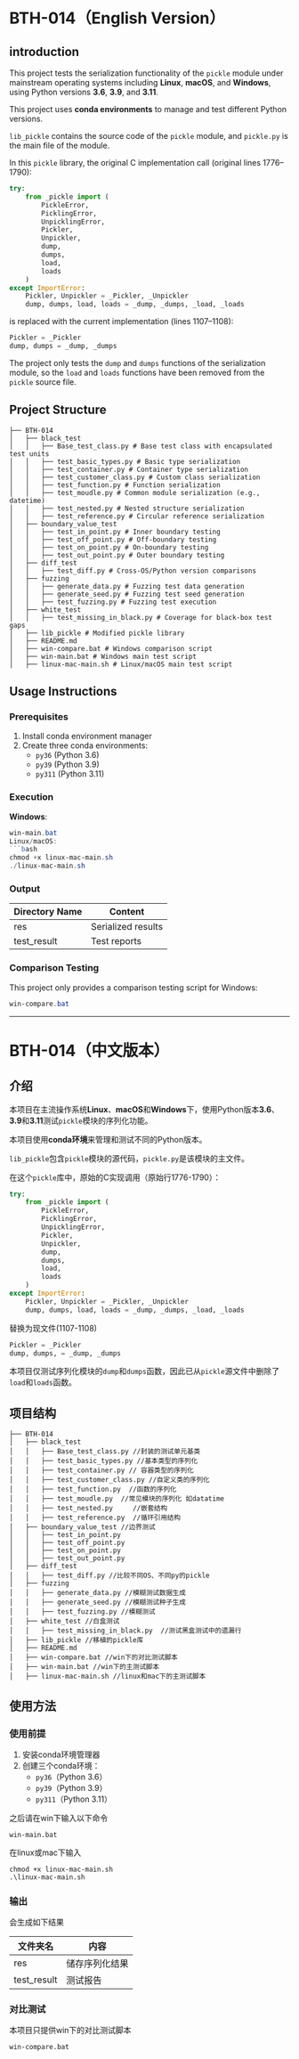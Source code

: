 # BTH-014（English Version）

## introduction

This project tests the serialization functionality of the `pickle` module under mainstream operating systems including
**Linux**, **macOS**, and **Windows**, using Python versions **3.6**, **3.9**, and **3.11**.

This project uses **conda environments** to manage and test different Python versions.

`lib_pickle` contains the source code of the `pickle` module, and `pickle.py` is the main file of the module.

In this `pickle` library, the original C implementation call (original lines 1776–1790):

```python
try:
    from _pickle import (
        PickleError,
        PicklingError,
        UnpicklingError,
        Pickler,
        Unpickler,
        dump,
        dumps,
        load,
        loads
    )
except ImportError:
    Pickler, Unpickler = _Pickler, _Unpickler
    dump, dumps, load, loads = _dump, _dumps, _load, _loads
```

is replaced with the current implementation (lines 1107–1108):

```python
Pickler = _Pickler
dump, dumps = _dump, _dumps
```

The project only tests the `dump` and `dumps` functions of the serialization module, so the `load` and `loads` functions
have been removed from the `pickle` source file.

## Project Structure

```
├── BTH-014
│   ├── black_test
│   │   ├── Base_test_class.py # Base test class with encapsulated test units
│   │   ├── test_basic_types.py # Basic type serialization
│   │   ├── test_container.py # Container type serialization
│   │   ├── test_customer_class.py # Custom class serialization
│   │   ├── test_function.py # Function serialization
│   │   ├── test_moudle.py # Common module serialization (e.g., datetime)
│   │   ├── test_nested.py # Nested structure serialization
│   │   ├── test_reference.py # Circular reference serialization
│   ├── boundary_value_test
│   │   ├── test_in_point.py # Inner boundary testing
│   │   ├── test_off_point.py # Off-boundary testing
│   │   ├── test_on_point.py # On-boundary testing
│   │   ├── test_out_point.py # Outer boundary testing
│   ├── diff_test
│   │   ├── test_diff.py # Cross-OS/Python version comparisons
│   ├── fuzzing
│   │   ├── generate_data.py # Fuzzing test data generation
│   │   ├── generate_seed.py # Fuzzing test seed generation
│   │   ├── test_fuzzing.py # Fuzzing test execution
│   ├── white_test
│   │   ├── test_missing_in_black.py # Coverage for black-box test gaps
│   ├── lib_pickle # Modified pickle library
│   ├── README.md
│   ├── win-compare.bat # Windows comparison script
│   ├── win-main.bat # Windows main test script
│   ├── linux-mac-main.sh # Linux/macOS main test script
```

## Usage Instructions

### Prerequisites

1. Install conda environment manager
2. Create three conda environments:
    - `py36` (Python 3.6)
    - `py39` (Python 3.9)
    - `py311` (Python 3.11)

### Execution

**Windows**:

```powershell
win-main.bat
Linux/macOS:
```bash
chmod +x linux-mac-main.sh
./linux-mac-main.sh
```

### Output

| Directory Name | Content            |
|----------------|--------------------|
| res            | Serialized results |
| test_result    | Test reports       |

### Comparison Testing

This project only provides a comparison testing script for Windows:

```powershell
win-compare.bat
```

---

# BTH-014（中文版本）

## 介绍

本项目在主流操作系统**Linux**、**macOS**和**Windows**下，使用Python版本**3.6**、**3.9**和**3.11**测试`pickle`模块的序列化功能。

本项目使用**conda环境**来管理和测试不同的Python版本。

`lib_pickle`包含`pickle`模块的源代码，`pickle.py`是该模块的主文件。

在这个`pickle`库中，原始的C实现调用（原始行1776-1790）：

```python
try:
    from _pickle import (
        PickleError,
        PicklingError,
        UnpicklingError,
        Pickler,
        Unpickler,
        dump,
        dumps,
        load,
        loads
    )
except ImportError:
    Pickler, Unpickler = _Pickler, _Unpickler
    dump, dumps, load, loads = _dump, _dumps, _load, _loads
```

替换为现文件(1107-1108)

```python
Pickler = _Pickler
dump, dumps, = _dump, _dumps
```

本项目仅测试序列化模块的`dump`和`dumps`函数，因此已从`pickle`源文件中删除了`load`和`loads`函数。

## 项目结构

```
├── BTH-014
│   ├── black_test
│   │   ├── Base_test_class.py //封装的测试单元基类
│   │   ├── test_basic_types.py //基本类型的序列化
│   │   ├── test_container.py // 容器类型的序列化
│   │   ├── test_customer_class.py //自定义类的序列化
│   │   ├── test_function.py  //函数的序列化
│   │   ├── test_moudle.py  //常见模块的序列化 如datatime
│   │   ├── test_nested.py     //嵌套结构
│   │   ├── test_reference.py  //循环引用结构
│   ├── boundary_value_test //边界测试
│   │   ├── test_in_point.py
│   │   ├── test_off_point.py
│   │   ├── test_on_point.py
│   │   ├── test_out_point.py
│   ├── diff_test
│   │   ├── test_diff.py //比较不同OS、不同py的pickle
│   ├── fuzzing  
│   │   ├── generate_data.py //模糊测试数据生成
│   │   ├── generate_seed.py //模糊测试种子生成
│   │   ├── test_fuzzing.py //模糊测试
│   ├── white_test //白盒测试
│   │   ├── test_missing_in_black.py  //测试黑盒测试中的遗漏行
│   ├── lib_pickle //移植的pickle库
│   ├── README.md
│   ├── win-compare.bat //win下的对比测试脚本
│   ├── win-main.bat //win下的主测试脚本
│   ├── linux-mac-main.sh //linux和mac下的主测试脚本
```

## 使用方法

### 使用前提

1. 安装conda环境管理器
2. 创建三个conda环境：
    - `py36`（Python 3.6）
    - `py39`（Python 3.9）
    - `py311`（Python 3.11）

之后请在win下输入以下命令

```shell
win-main.bat
```

在linux或mac下输入

```shell
chmod +x linux-mac-main.sh
.\linux-mac-main.sh
```

### 输出

会生成如下结果

| 文件夹名        | 内容      |
|-------------|---------|
| res         | 储存序列化结果 |
| test_result | 测试报告    |

### 对比测试

本项目只提供win下的对比测试脚本

```shell
win-compare.bat
```
